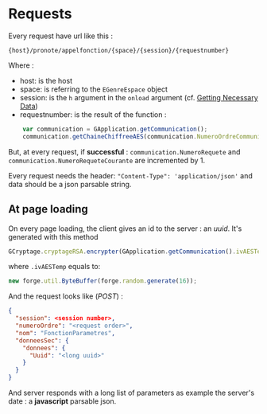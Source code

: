 # Requests

Every request have  url like this :

```{host}/pronote/appelfonction/{space}/{session}/{requestnumber}```

Where :
- host: is the host
- space: is referring to the `EGenreEspace` object
- session: is the `h` argument in the `onload` argument (cf. [Getting Necessary Data](#getting-necessary-data))
- requestnumber: is the result of the function :
```javascript
    var communication = GApplication.getCommunication();
    communication.getChaineChiffreeAES(communication.NumeroOrdreCommunication);
```

But, at every request, if **successful** : `communication.NumeroRequete` and `communication.NumeroRequeteCourante` are incremented by 1.

Every request needs the header: `"Content-Type": 'application/json'` and data should be a json parsable string.

## At page loading

On every page loading, the client gives an id to the server : an *uuid*. It's generated with this method
```javascript
GCryptage.cryptageRSA.encrypter(GApplication.getCommunication().ivAESTemp);
```
where `.ivAESTemp` equals to:
```javascript
new forge.util.ByteBuffer(forge.random.generate(16));
```

And the request looks like (*POST*) :
```json
{
  "session": <session number>,
  "numeroOrdre": "<request order>",
  "nom": "FonctionParametres",
  "donneesSec": {
    "donnees": {
      "Uuid": "<long uuid>"
    }
  }
}
```

And server responds with a long list of parameters as example the server's date : a **javascript** parsable json.

